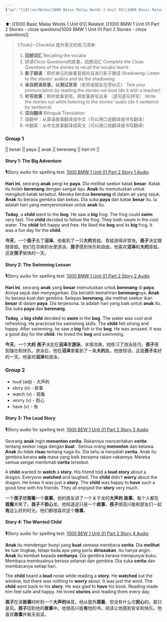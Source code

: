 ```yaml
---
{"up":"[[Atlas/Notes/1000 Basic Malay Words 1 Unit 01\|1000 Basic Malay Words 1 Unit 01]]","dg-publish":true,"permalink":"/atlas/notes/1000-bmw-1-unit-01-part-2-stories/","dgPassFrontmatter":true}
---
```


⬆️: [[1000 Basic Malay Words 1 Unit 01]]
Related: [[1000 BMW 1 Unit 01 Part 2 Stories - cloze questions\|1000 BMW 1 Unit 01 Part 2 Stories - cloze questions]]

> [!Todo]- Checklist 提升英文的练习清单:
> 1. **回想词汇** Recalling the vocabs
>	1. 研读Cloze Questions的故事，回想词汇 
>	   Complete the Cloze Questions of the stories to recall the vocabs learnt
> 2. **影子跟读**：聆听单元的故事音频并且进行影子跟读 
>    Shadowing: Listen to the stories' audios and do the shadowing
> 3. **亲自朗读故事，以测试发音**（老师或朋友在旁纠正）
>    Test your pronunciation by reading the stories out loud (do it with a teacher)
> 4. **听写故事**：聆听故事音频，把故事拼写出来 （逐句逐句拼写）
>   Write the stories out while listening to the stories' audio (do it sentence by sentence)
> 5. **双向翻译** Bilingual Translation
> 	1. 英翻中：从英语故事翻译成中文（可以用口说翻译或书写翻译）
> 	2. 中翻英：从中文故事翻译成英文（可以用口说翻译或书写翻译）

### Group 1
|| besar || paya || anak || berenang || hari ini || 

#### Story 1: The Big Adventure
🎙️Story audio for spelling test: [1000 BMW 1 Unit 01 Part 2 Story 1 Audio](https://drive.google.com/file/d/1qL-UCnyAUlGtDfSTu45JIWJM5-R6vdlj/view?usp=drive_link)

**Hari ini**, seorang **anak** pergi ke **paya**. Dia melihat seekor katak **besar**. Katak itu boleh **berenang** dengan sangat laju. **Anak** itu memutuskan untuk mengikuti katak tersebut. Mereka berdua **berenang** di dalam air yang sejuk. **Anak** itu berasa gembira dan bebas. Dia suka **paya** dan katak **besar** itu. Ia adalah hari yang menyeronokkan untuk **anak** itu.

**Today**, a **child** went to the **bog**. He saw a **big** frog. The frog could **swim** very fast. The **child** decided to follow the frog. They both swam in the cool water. The **child** felt happy and free. He liked the **bog** and its **big** frog. It was a fun day for the **child**.

**今天**，一个**孩子**去了**沼泽**。他看到了一只**大的**青蛙。青蛙游得非常快。**孩子**决定跟随青蛙。他们在凉爽的水里游泳。**孩子**感到快乐和自由。他喜欢**沼泽**和**大的**青蛙。这是**孩子**愉快的一天。

#### Story 2: The Swimming Lesson
🎙️Story audio for spelling test: [1000 BMW 1 Unit 01 Part 2 Story 2 Audio](https://drive.google.com/file/d/1jvhEyYYqhL2jWNsT3JhthLrTEwMcRhZD/view?usp=drive_link)

**Hari ini**, seorang **anak** yang **besar** memutuskan untuk **berenang** di **paya**. Airnya sejuk dan menyegarkan. Dia berlatih kemahiran **berenang**nya. **Anak** itu berasa kuat dan gembira. Selepas **berenang**, dia melihat seekor ikan **besar** di dalam **paya**. Dia terpesona. Ia adalah hari yang baik untuk **anak** itu. Dia suka **paya** dan **berenang**.

**Today**, a **big** **child** decided to **swim** in the **bog**. The water was cool and refreshing. He practiced his swimming skills. The **child** felt strong and happy. After swimming, he saw a **big** fish in the **bog**. He was amazed. It was a good day for the **child**. He loved the **bog** and swimming.

 **今天**，一个**大的** **孩子**决定在**沼泽**里**游泳**。水很凉爽。他练习了游泳技巧。**孩子**感到强壮和快乐。游泳后，他在**沼泽**里看到了一条**大的**鱼。他很惊讶。这是**孩子**美好的一天。他喜欢**沼泽**和游泳。

### Group 2

- loud (adj) - 大声的
- story (n) - 故事
- watch (v) - 观看
- worry (v) - 担心
- have (v) - 有

#### Story 3: The Loud Story
🎙️Story audio for spelling test: [1000 BEW 1 Unit 01 Part 2 Story 3 Audio](https://drive.google.com/file/d/1x07yL28gBmWAqkE4o8TbF8JiHBtT0UM8/view?usp=drive_link)

Seorang **anak** ingin **menonton** **cerita**. Rakannya menceritakan **cerita** tentang seekor naga dengan **kuat** . Semua orang **menonton** dan ketawa. **Anak** itu tidak **risau** tentang naga itu. Dia tahu ia hanyalah **cerita**. Anak itu gembira kerana **ada** masa yang baik bersama rakan-rakannya. Mereka semua sangat menikmati **cerita** tersebut.

A **child** wanted to **watch** a **story**. His friend told a **loud** **story** about a dragon. Everyone **watched** and laughed. The **child** didn't **worry** about the dragon. He knew it was just a **story**. The **child** was happy to **have** such a good time with his friends. They all enjoyed the **story** very much.

一个**孩子**想**观看**一个**故事**。他的朋友讲了一个关于龙的**大声的** **故事**。每个人都在**观看**并笑了。**孩子**不**担心**龙。他知道这只是一个**故事**。**孩子**很高兴能和朋友们一起**有**这么好的时光。他们都很喜欢这个**故事**。

#### Story 4: The Worried Child
🎙️Story audio for spelling test: [1000 BEW 1 Unit 01 Part 2 Story 4 Audio](https://drive.google.com/file/d/11WyJvVMFMEzjXkpK3P1CtfCx6WBU0-bI/view?usp=drive_link)

**Anak** itu mendengar bunyi yang **kuat** semasa membaca **cerita**. Dia **melihat** ke luar tingkap, tetapi tiada apa yang perlu **dirisaukan**. Itu hanya angin. **Anak** itu kembali kepada **ceritanya**. Dia gembira kerana mempunyai buku. Membaca membuatnya berasa selamat dan gembira. Dia suka **cerita** dan membacanya setiap hari.

The **child** heard a **loud** noise while reading a **story**. He **watched** out the window, but there was nothing to **worry** about. It was just the wind. The **child** went back to his **story**. He was glad to **have** his book. Reading made him feel safe and happy. He loved **stories** and reading them every day.

 **孩子**在读**故事**时听到一个**大声的**噪音。他从窗外**观看**，但没有什么可**担心**的。那只是风。**孩子**回到他的**故事**中。他很高兴能**有**他的书。阅读让他感到安全和快乐。他喜欢**故事**并每天阅读。
